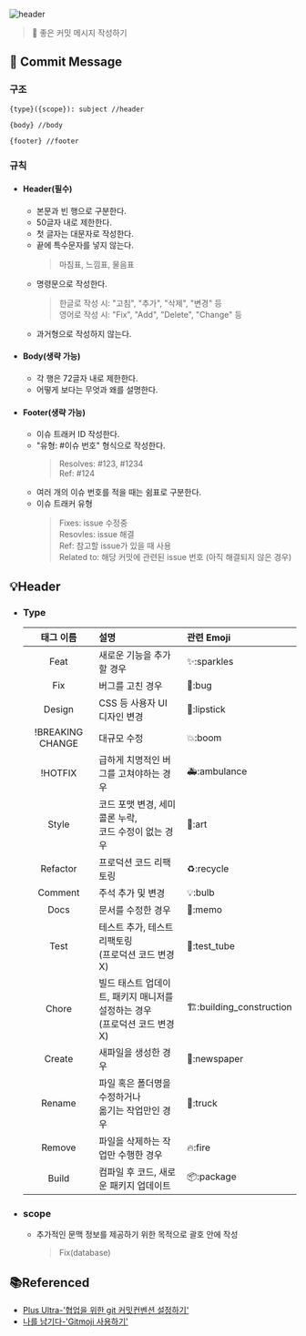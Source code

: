 ![header](https://capsule-render.vercel.app/api?type=rect&color=gradient&height=100&section=header&text=Good%20Commit%20Message&fontSize=30&fontAlign=50&fontAlignY=50)

> :memo: 좋은 커밋 메시지 작성하기 <br>

## :bookmark: Commit Message

### 구조

```
{type}({scope}): subject //header

{body} //body

{footer} //footer
```

### 규칙

- #### Header(필수)

  - 본문과 빈 행으로 구분한다.
  - 50글자 내로 제한한다.
  - 첫 글자는 대문자로 작성한다.
  - 끝에 특수문자를 넣지 않는다.
    > 마침표, 느낌표, 물음표
  - 명령문으로 작성한다.
    > 한글로 작성 시: "고침", "추가", "삭제", "변경" 등<br>
    > 영어로 작성 시: "Fix", "Add", "Delete", "Change" 등
  - 과거형으로 작성하지 않는다.

- #### Body(생략 가능)

  - 각 행은 72글자 내로 제한한다.
  - 어떻게 보다는 무엇과 왜를 설명한다.

- #### Footer(생략 가능)

  - 이슈 트래커 ID 작성한다.
  - "유형: #이슈 번호" 형식으로 작성한다.
    > Resolves: #123, #1234<br>
    > Ref: #124
  - 여러 개의 이슈 번호를 적을 때는 쉼표로 구분한다.
  - 이슈 트래커 유형
    > Fixes: issue 수정중<br>
    > Resovles: issue 해결<br>
    > Ref: 참고할 issue가 있을 때 사용<br>
    > Related to: 해당 커밋에 관련된 issue 번호 (아직 해결되지 않은 경우)

## :bulb:Header

- ### Type

  |    태그 이름     | 설명                                                                          | 관련 Emoji                                    |
  | :--------------: | :---------------------------------------------------------------------------- | :-------------------------------------------- |
  |       Feat       | 새로운 기능을 추가할 경우                                                     | :sparkles::sparkles                           |
  |       Fix        | 버그를 고친 경우                                                              | :bug::bug                                     |
  |      Design      | CSS 등 사용자 UI 디자인 변경                                                  | :lipstick::lipstick                           |
  | !BREAKING CHANGE | 대규모 수정                                                                   | :boom::boom                                   |
  |     !HOTFIX      | 급하게 치명적인 버그를 고쳐야하는 경우                                        | :ambulance::ambulance                         |
  |      Style       | 코드 포맷 변경, 세미 콜론 누락,<br> 코드 수정이 없는 경우                     | :art::art                                     |
  |     Refactor     | 프로덕션 코드 리팩토링                                                        | :recycle::recycle                             |
  |     Comment      | 주석 추가 및 변경                                                             | :bulb::bulb                                   |
  |       Docs       | 문서를 수정한 경우                                                            | :memo::memo                                   |
  |       Test       | 테스트 추가, 테스트 리팩토링<br>(프로덕션 코드 변경 X)                        | :test_tube::test_tube                         |
  |      Chore       | 빌드 태스트 업데이트, 패키지 매니저를 설정하는 경우<br>(프로덕션 코드 변경 X) | :building_construction::building_construction |
  |      Create      | 새파일을 생성한 경우                                                          | :newspaper::newspaper                         |
  |      Rename      | 파일 혹은 폴더명을 수정하거나<br>옮기는 작업만인 경우                         | :truck::truck                                 |
  |      Remove      | 파일을 삭제하는 작업만 수행한 경우                                            | :fire::fire                                   |
  |      Build       | 컴파일 후 코드, 새로운 패키지 업데이트                                        | :package::package                             |

- ### scope
  - 추가적인 문맥 정보를 제공하기 위한 목적으로 괄호 안에 작성
    > Fix(database)

## :books:Referenced

- [Plus Ultra-'협업을 위한 git 커밋컨벤션 설정하기'](https://overcome-the-limits.tistory.com/)
- [나를 남기다-'Gitmoji 사용하기'](https://treasurebear.tistory.com/70)
